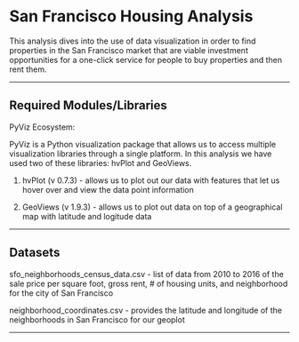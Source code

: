 # San Francisco Housing Analysis

This analysis dives into the use of data visualization in order to find properties in the San Francisco market that are viable investment opportunities for a one-click service for people to buy properties and then rent them. 

---

## Required Modules/Libraries

PyViz Ecosystem:

PyViz is a Python visualization package that allows us to access multiple visualization libraries through a single platform. In this analysis we have used two of these libraries: hvPlot and GeoViews.

1) hvPlot (v 0.7.3) - allows us to plot out our data with features that let us hover over and view the data point information

2) GeoViews (v 1.9.3) - allows us to plot out data on top of a geographical map with latitude and logitude data

---

## Datasets

sfo_neighborhoods_census_data.csv - list of data from 2010 to 2016 of the sale price per square foot, gross rent, # of housing units, and neighborhood for the city of San Francisco

neighborhood_coordinates.csv - provides the latitude and longitude of the neighborhoods in San Francisco for our geoplot

---
